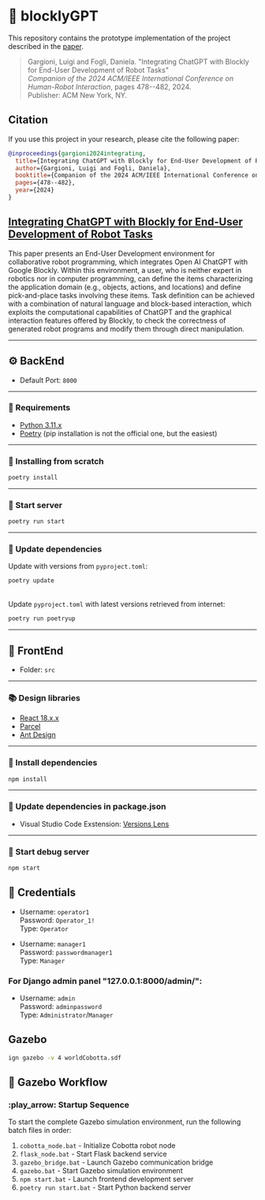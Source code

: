 # :robot: blocklyGPT

This repository contains the prototype implementation of the project described in the [paper](https://dl.acm.org/doi/abs/10.1145/3610978.3640653).

> Gargioni, Luigi and Fogli, Daniela.
> "Integrating ChatGPT with Blockly for End-User Development of Robot Tasks"  
> _Companion of the 2024 ACM/IEEE International Conference on Human-Robot Interaction_, pages 478--482, 2024.  
> Publisher: ACM New York, NY.

## Citation

If you use this project in your research, please cite the following paper:

```bibtex
@inproceedings{gargioni2024integrating,
  title={Integrating ChatGPT with Blockly for End-User Development of Robot Tasks},
  author={Gargioni, Luigi and Fogli, Daniela},
  booktitle={Companion of the 2024 ACM/IEEE International Conference on Human-Robot Interaction},
  pages={478--482},
  year={2024}
}
```

## [Integrating ChatGPT with Blockly for End-User Development of Robot Tasks](https://dl.acm.org/doi/abs/10.1145/3610978.3640653)

This paper presents an End-User Development environment for collaborative robot programming, which integrates Open AI ChatGPT with Google Blockly. Within this environment, a user, who is neither expert in robotics nor in computer programming, can define the items characterizing the application domain (e.g., objects, actions, and locations) and define pick-and-place tasks involving these items. Task definition can be achieved with a combination of natural language and block-based interaction, which exploits the computational capabilities of ChatGPT and the graphical interaction features offered by Blockly, to check the correctness of generated robot programs and modify them through direct manipulation.

---

## :gear: BackEnd

- Default Port: `8000`

---

### :dart: Requirements

- [Python 3.11.x](https://www.python.org/downloads/)
- [Poetry](https://python-poetry.org/docs/#installation) (pip installation is not the official one, but the easiest)

---

### :star2: Installing from scratch

```bash
poetry install
```

---

### :wrench: Start server

```bash
poetry run start
```

---

### :arrows_counterclockwise: Update dependencies

Update with versions from `pyproject.toml`:

```bash
poetry update
```

\
Update `pyproject.toml` with latest versions retrieved from internet:

```bash
poetry run poetryup
```

---

## :dizzy: FrontEnd

- Folder: `src`

---

### :books: Design libraries

- [React 18.x.x](https://it.reactjs.org/)
- [Parcel](https://parceljs.org/)
- [Ant Design](https://ant.design/)

---

### :open_file_folder: Install dependencies

```bash
npm install
```

---

### :twisted_rightwards_arrows: Update dependencies in package.json

- Visual Studio Code Exstension: [Versions Lens](https://marketplace.visualstudio.com/items?itemName=pflannery.vscode-versionlens)

---

### :mag_right: Start debug server

```bash
npm start
```

## :key: Credentials

- Username: `operator1`  
  Password: `Operator_1!`  
  Type: `Operator`

- Username: `manager1`  
  Password: `passwordmanager1`  
  Type: `Manager`

### For Django admin panel "127.0.0.1:8000/admin/":

- Username: `admin`  
  Password: `adminpassword`  
  Type: `Administrator`/`Manager`

## Gazebo

```bash
ign gazebo -v 4 worldCobotta.sdf
```

## :rocket: Gazebo Workflow

### :play_arrow: Startup Sequence

To start the complete Gazebo simulation environment, run the following batch files in order:

1. `cobotta_node.bat` - Initialize Cobotta robot node
2. `flask_node.bat` - Start Flask backend service
3. `gazebo_bridge.bat` - Launch Gazebo communication bridge
4. `gazebo.bat` - Start Gazebo simulation environment
5. `npm start.bat` - Launch frontend development server
6. `poetry run start.bat` - Start Python backend server

